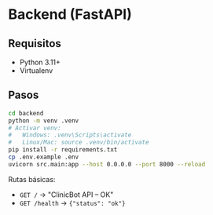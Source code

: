 # Backend (FastAPI)

## Requisitos
- Python 3.11+
- Virtualenv

## Pasos
```bash
cd backend
python -m venv .venv
# Activar venv:
#   Windows: .venv\Scripts\activate
#   Linux/Mac: source .venv/bin/activate
pip install -r requirements.txt
cp .env.example .env
uvicorn src.main:app --host 0.0.0.0 --port 8000 --reload
```
Rutas básicas:
- `GET /` -> "ClinicBot API – OK"
- `GET /health` -> `{"status": "ok"}`
